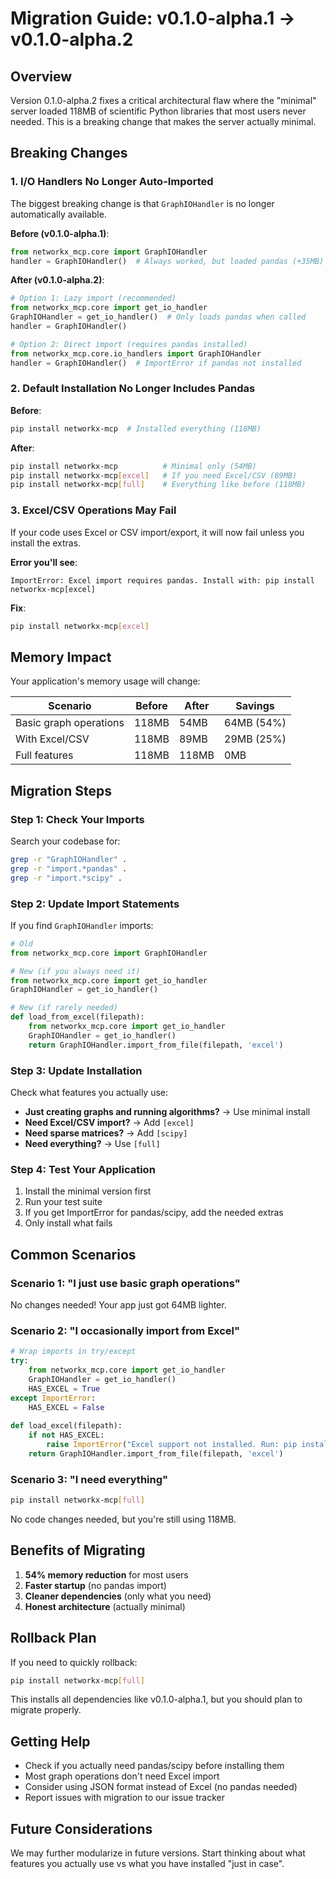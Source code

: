 # Migration Guide: v0.1.0-alpha.1 → v0.1.0-alpha.2

## Overview

Version 0.1.0-alpha.2 fixes a critical architectural flaw where the "minimal" server loaded 118MB of scientific Python libraries that most users never needed. This is a breaking change that makes the server actually minimal.

## Breaking Changes

### 1. I/O Handlers No Longer Auto-Imported

The biggest breaking change is that `GraphIOHandler` is no longer automatically available.

**Before (v0.1.0-alpha.1)**:
```python
from networkx_mcp.core import GraphIOHandler
handler = GraphIOHandler()  # Always worked, but loaded pandas (+35MB)
```

**After (v0.1.0-alpha.2)**:
```python
# Option 1: Lazy import (recommended)
from networkx_mcp.core import get_io_handler
GraphIOHandler = get_io_handler()  # Only loads pandas when called
handler = GraphIOHandler()

# Option 2: Direct import (requires pandas installed)
from networkx_mcp.core.io_handlers import GraphIOHandler
handler = GraphIOHandler()  # ImportError if pandas not installed
```

### 2. Default Installation No Longer Includes Pandas

**Before**:
```bash
pip install networkx-mcp  # Installed everything (118MB)
```

**After**:
```bash
pip install networkx-mcp          # Minimal only (54MB)
pip install networkx-mcp[excel]   # If you need Excel/CSV (89MB)
pip install networkx-mcp[full]    # Everything like before (118MB)
```

### 3. Excel/CSV Operations May Fail

If your code uses Excel or CSV import/export, it will now fail unless you install the extras.

**Error you'll see**:
```
ImportError: Excel import requires pandas. Install with: pip install networkx-mcp[excel]
```

**Fix**:
```bash
pip install networkx-mcp[excel]
```

## Memory Impact

Your application's memory usage will change:

| Scenario | Before | After | Savings |
|----------|--------|-------|---------|
| Basic graph operations | 118MB | 54MB | 64MB (54%) |
| With Excel/CSV | 118MB | 89MB | 29MB (25%) |
| Full features | 118MB | 118MB | 0MB |

## Migration Steps

### Step 1: Check Your Imports

Search your codebase for:
```bash
grep -r "GraphIOHandler" .
grep -r "import.*pandas" .
grep -r "import.*scipy" .
```

### Step 2: Update Import Statements

If you find `GraphIOHandler` imports:
```python
# Old
from networkx_mcp.core import GraphIOHandler

# New (if you always need it)
from networkx_mcp.core import get_io_handler
GraphIOHandler = get_io_handler()

# New (if rarely needed)
def load_from_excel(filepath):
    from networkx_mcp.core import get_io_handler
    GraphIOHandler = get_io_handler()
    return GraphIOHandler.import_from_file(filepath, 'excel')
```

### Step 3: Update Installation

Check what features you actually use:

- **Just creating graphs and running algorithms?** → Use minimal install
- **Need Excel/CSV import?** → Add `[excel]`
- **Need sparse matrices?** → Add `[scipy]` 
- **Need everything?** → Use `[full]`

### Step 4: Test Your Application

1. Install the minimal version first
2. Run your test suite
3. If you get ImportError for pandas/scipy, add the needed extras
4. Only install what fails

## Common Scenarios

### Scenario 1: "I just use basic graph operations"

No changes needed! Your app just got 64MB lighter.

### Scenario 2: "I occasionally import from Excel"

```python
# Wrap imports in try/except
try:
    from networkx_mcp.core import get_io_handler
    GraphIOHandler = get_io_handler()
    HAS_EXCEL = True
except ImportError:
    HAS_EXCEL = False
    
def load_excel(filepath):
    if not HAS_EXCEL:
        raise ImportError("Excel support not installed. Run: pip install networkx-mcp[excel]")
    return GraphIOHandler.import_from_file(filepath, 'excel')
```

### Scenario 3: "I need everything"

```bash
pip install networkx-mcp[full]
```
No code changes needed, but you're still using 118MB.

## Benefits of Migrating

1. **54% memory reduction** for most users
2. **Faster startup** (no pandas import)
3. **Cleaner dependencies** (only what you need)
4. **Honest architecture** (actually minimal)

## Rollback Plan

If you need to quickly rollback:

```bash
pip install networkx-mcp[full]
```

This installs all dependencies like v0.1.0-alpha.1, but you should plan to migrate properly.

## Getting Help

- Check if you actually need pandas/scipy before installing them
- Most graph operations don't need Excel import
- Consider using JSON format instead of Excel (no pandas needed)
- Report issues with migration to our issue tracker

## Future Considerations

We may further modularize in future versions. Start thinking about what features you actually use vs what you have installed "just in case".